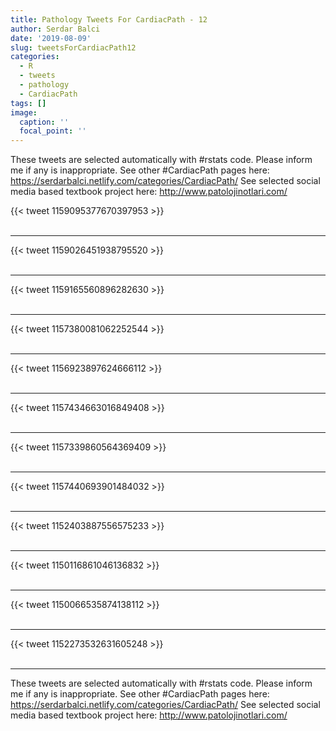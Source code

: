 ```yaml
---
title: Pathology Tweets For CardiacPath - 12
author: Serdar Balci
date: '2019-08-09'
slug: tweetsForCardiacPath12
categories:
  - R
  - tweets
  - pathology
  - CardiacPath
tags: []
image:
  caption: ''
  focal_point: ''
---
```



These tweets are selected automatically with #rstats code. Please inform me if any is inappropriate.
See other #CardiacPath pages here: https://serdarbalci.netlify.com/categories/CardiacPath/ 
See selected social media based textbook project here: http://www.patolojinotlari.com/

{{< tweet 1159095377670397953 >}}
<br>
<br>
<hr>
{{< tweet 1159026451938795520 >}}
<br>
<br>
<hr>
{{< tweet 1159165560896282630 >}}
<br>
<br>
<hr>
{{< tweet 1157380081062252544 >}}
<br>
<br>
<hr>
{{< tweet 1156923897624666112 >}}
<br>
<br>
<hr>
{{< tweet 1157434663016849408 >}}
<br>
<br>
<hr>
{{< tweet 1157339860564369409 >}}
<br>
<br>
<hr>
{{< tweet 1157440693901484032 >}}
<br>
<br>
<hr>
{{< tweet 1152403887556575233 >}}
<br>
<br>
<hr>
{{< tweet 1150116861046136832 >}}
<br>
<br>
<hr>
{{< tweet 1150066535874138112 >}}
<br>
<br>
<hr>
{{< tweet 1152273532631605248 >}}
<br>
<br>
<hr>


These tweets are selected automatically with #rstats code. Please inform me if any is inappropriate.
See other #CardiacPath pages here: https://serdarbalci.netlify.com/categories/CardiacPath/ 
See selected social media based textbook project here: http://www.patolojinotlari.com/
